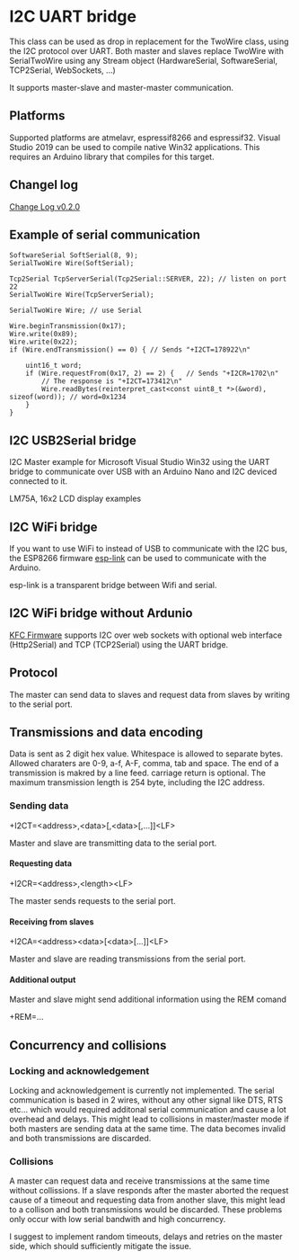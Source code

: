 # I2C UART bridge

This class can be used as drop in replacement for the TwoWire class, using the I2C protocol over UART. Both master and slaves replace TwoWire with SerialTwoWire using any Stream object (HardwareSerial, SoftwareSerial, TCP2Serial, WebSockets, ...)

It supports master-slave and master-master communication.

## Platforms

Supported platforms are atmelavr, espressif8266 and espressif32. Visual Studio 2019 can be used to compile native Win32 applications. This requires an Arduino library that compiles for this target.

## Changel log

[Change Log v0.2.0](CHANGELOG.md)

## Example of serial communication

    SoftwareSerial SoftSerial(8, 9);
    SerialTwoWire Wire(SoftSerial);

    Tcp2Serial TcpServerSerial(Tcp2Serial::SERVER, 22); // listen on port 22
    SerialTwoWire Wire(TcpServerSerial);

    SerialTwoWire Wire; // use Serial

    Wire.beginTransmission(0x17);
    Wire.write(0x89);
    Wire.write(0x22);
    if (Wire.endTransmission() == 0) { // Sends "+I2CT=178922\n"

        uint16_t word;
        if (Wire.requestFrom(0x17, 2) == 2) {   // Sends "+I2CR=1702\n"
            // The response is "+I2CT=173412\n"
            Wire.readBytes(reinterpret_cast<const uint8_t *>(&word), sizeof(word)); // word=0x1234
        }
    }

## I2C USB2Serial bridge

I2C Master example for Microsoft Visual Studio Win32 using the UART bridge to communicate over USB with an Arduino Nano and I2C deviced connected to it.

LM75A, 16x2 LCD display examples

## I2C WiFi bridge

If you want to use WiFi to instead of USB to communicate with the I2C bus, the ESP8266 firmware [esp-link](https://github.com/jeelabs/esp-link) can be used to communicate with the Arduino.

esp-link is a transparent bridge between Wifi and serial.

## I2C WiFi bridge without Ardunio

[KFC Firmware](https://github.com/sascha432/esp8266-kfc-fw) supports I2C over web sockets with optional web interface (Http2Serial) and TCP (TCP2Serial) using the UART bridge.

## Protocol

The master can send data to slaves and request data from slaves by writing to the serial port.

## Transmissions and data encoding

Data is sent as 2 digit hex value. Whitespace is allowed to separate bytes.
Allowed charaters are 0-9, a-f, A-F, comma, tab and space.
The end of a transmission is makred by a line feed. carriage return is optional.
The maximum transmission length is 254 byte, including the I2C address.

### Sending data

+I2CT=\<address\>,\<data\>[,\<data\>[,...]]\<LF\>

Master and slave are transmitting data to the serial port.

#### Requesting data

+I2CR=\<address\>,\<length\>\<LF\>

The master sends requests to the serial port.

#### Receiving from slaves

+I2CA=\<address\>\<data\>[\<data\>[...]]\<LF\>

Master and slave are reading transmissions from the serial port.

#### Additional output

Master and slave might send additional information using the REM comand

+REM=...

## Concurrency and collisions

### Locking and acknowledgement

Locking and acknowledgement is currently not implemented. The serial communication is based in 2 wires, without any other signal like DTS, RTS etc... which would required additonal serial communication and cause a lot overhead and delays. This might lead to collisions in master/master mode if both masters are sending data at the same time. The data becomes invalid and both transmissions are discarded.

### Collisions

A master can request data and receive transmissions at the same time without collissions. If a slave responds after the master aborted the request cause of a timeout and requesting data from another slave, this might lead to a collison and both transmissions would be discarded. These problems only occur with low serial bandwith and high concurrency.

I suggest to implement random timeouts, delays and retries on the master side, which should sufficiently mitigate the issue.
